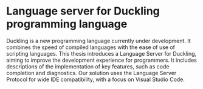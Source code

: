 # Language server for Duckling programming language
 Duckling is a new programming language currently under development. It combines the speed of compiled languages with the ease of use of scripting languages. This thesis introduces a Language Server for Duckling, aiming to improve the development experience for programmers. It includes descriptions of the implementation of key features, such as code completion and diagnostics. Our solution uses the Language Server Protocol for wide IDE compatibility, with a focus on Visual Studio Code.